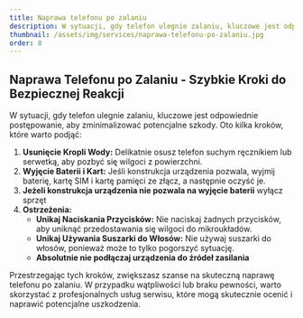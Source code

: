 ```yaml
---
title: Naprawa telefonu po zalaniu
description: W sytuacji, gdy telefon ulegnie zalaniu, kluczowe jest odpowiednie postępowanie, aby zminimalizować potencjalne szkody.
thumbnail: /assets/img/services/naprawa-telefonu-po-zalaniu.jpg
order: 8
---
```


## Naprawa Telefonu po Zalaniu - Szybkie Kroki do Bezpiecznej Reakcji

W sytuacji, gdy telefon ulegnie zalaniu, kluczowe jest odpowiednie postępowanie, aby zminimalizować potencjalne szkody. Oto kilka kroków, które warto podjąć:

1. **Usunięcie Kropli Wody:** Delikatnie osusz telefon suchym ręcznikiem lub serwetką, aby pozbyć się wilgoci z powierzchni.
2. **Wyjęcie Baterii i Kart:** Jeśli konstrukcja urządzenia pozwala, wyjmij baterię, kartę SIM i kartę pamięci ze złącz, a następnie oczyść je.
3. **Jeżeli konstrukcja urządzenia nie pozwala na wyjęcie baterii** wyłącz sprzęt
3. **Ostrzeżenia:**
   - **Unikaj Naciskania Przycisków:** Nie naciskaj żadnych przycisków, aby uniknąć przedostawania się wilgoci do mikroukładów.
   - **Unikaj Używania Suszarki do Włosów:** Nie używaj suszarki do włosów, ponieważ może to tylko pogorszyć sytuację.
   - **Absolutnie nie podłączaj urządzenia do źródeł zasilania**

Przestrzegając tych kroków, zwiększasz szanse na skuteczną naprawę telefonu po zalaniu. W przypadku wątpliwości lub braku pewności, warto skorzystać z profesjonalnych usług serwisu, które mogą skutecznie ocenić i naprawić potencjalne uszkodzenia.
